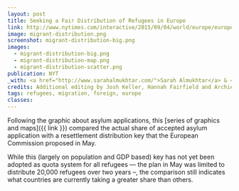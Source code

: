 ```yaml
---
layout: post
title: Seeking a Fair Distribution of Refugees in Europe
link: http://www.nytimes.com/interactive/2015/09/04/world/europe/europe-refugee-distribution.html
image: migrant-distribution.png
screenshot: migrant-distribution-big.png
images:
  - migrant-distribution-big.png
  - migrant-distribution-map.png
  - migrant-distribution-scatter.png
publication: NYT
_with: <a href="http://www.sarahalmukhtar.com/">Sarah Almukhtar</a> & <a href="http://blueshirt.com/">Jeremy White</a>
credits: Additional editing by Josh Keller, Hannah Fairfield and Archie Tse
tags: refugees, migration, foreign, europe
classes:
---
```


Following the graphic about asylum applications, this [series of graphics and maps]({{ link }}) compared the actual share of accepted asylum application with a resettlement distribution key that the European Commission proposed in May.

While this (largely on population and GDP based) key has not yet been adopted as quota system for all refugees — the plan in May was limited to distribute 20,000 refugees over two years –, the comparison still indicates what countries are currently taking a greater share than others.
